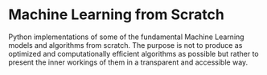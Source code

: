 # Machine Learning from Scratch

Python implementations of some of the fundamental Machine Learning models and algorithms from scratch.
The purpose is not to produce as optimized and computationally efficient algorithms as possible but rather to present the inner workings of them in a transparent and accessible way.

